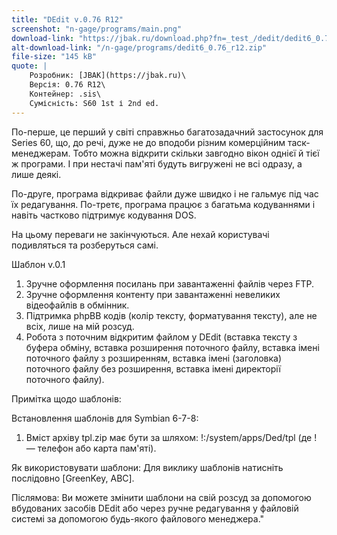 ```yaml
---
title: "DEdit v.0.76 R12"
screenshot: "n-gage/programs/main.png"
download-link: "https://jbak.ru/download.php?fn=_test_/dedit/dedit6_0.76_r12.zip"
alt-download-link: "/n-gage/programs/dedit6_0.76_r12.zip"
file-size: "145 kB"
quote: |
    Розробник: [JBAK](https://jbak.ru)\
    Версія: 0.76 R12\
    Контейнер: .sis\
    Сумісність: S60 1st і 2nd ed.
---
```


По-перше, це перший у світі справжньо багатозадачний застосунок для Series 60, що, до речі, дуже не до вподоби різним комерційним таск-менеджерам. Тобто можна відкрити скільки завгодно вікон однієї й тієї ж програми. І при нестачі пам'яті будуть вигружені не всі одразу, а лише деякі.

По-друге, програма відкриває файли дуже швидко і не гальмує під час їх редагування. По-третє, програма працює з багатьма кодуваннями і навіть частково підтримує кодування DOS.

На цьому переваги не закінчуються. Але нехай користувачі подивляться та розберуться самі.


Шаблон v.0.1

1. Зручне оформлення посилань при завантаженні файлів через FTP.
2. Зручне оформлення контенту при завантаженні невеликих відеофайлів в обмінник.
3. Підтримка phpBB кодів (колір тексту, форматування тексту), але не всіх, лише на мій розсуд.
4. Робота з поточним відкритим файлом у DEdit (вставка тексту з буфера обміну, вставка розширення поточного файлу, вставка імені поточного файлу з розширенням, вставка імені (заголовка) поточного файлу без розширення, вставка імені директорії поточного файлу).

Примітка щодо шаблонів:

Встановлення шаблонів для Symbian 6-7-8: 

1. Вміст архіву tpl.zip має бути за шляхом: !:/system/apps/Ded/tpl (де ! — телефон або карта пам'яті).

Як використовувати шаблони: Для виклику шаблонів натисніть послідовно [GreenKey, ABC].

Післямова: Ви можете змінити шаблони на свій розсуд за допомогою вбудованих засобів DEdit або через ручне редагування у файловій системі за допомогою будь-якого файлового менеджера."

